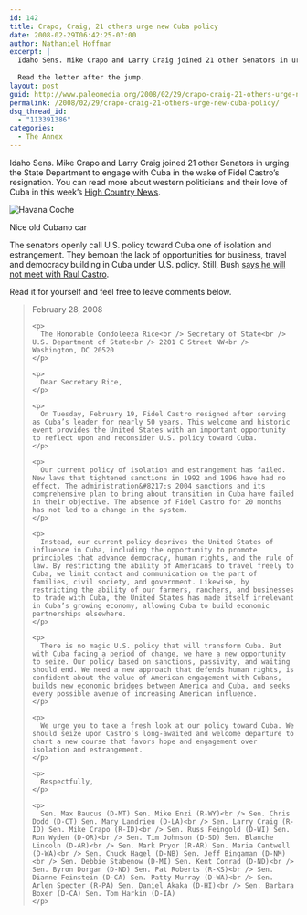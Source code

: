 ```yaml
---
id: 142
title: Crapo, Craig, 21 others urge new Cuba policy
date: 2008-02-29T06:42:25-07:00
author: Nathaniel Hoffman
excerpt: |
  Idaho Sens. Mike Crapo and Larry Craig joined 21 other Senators in urging the State Department to engage with Cuba in the wake of Fidel Castro's resignation. You can read more about western politicians and their love of Cuba in this week's <a href="http://www.hcn.org/servlets/hcn.Article?article_id=17547">High Country News</a>.
  
  Read the letter after the jump.
layout: post
guid: http://www.paleomedia.org/2008/02/29/crapo-craig-21-others-urge-new-cuba-policy/
permalink: /2008/02/29/crapo-craig-21-others-urge-new-cuba-policy/
dsq_thread_id:
  - "113391386"
categories:
  - The Annex
---
```

Idaho Sens. Mike Crapo and Larry Craig joined 21 other Senators in urging the State Department to engage with Cuba in the wake of Fidel Castro&#8217;s resignation. You can read more about western politicians and their love of Cuba in this week&#8217;s [High Country News](http://www.hcn.org/servlets/hcn.Article?article_id=17547).

<div class="captionright">
  <img src="http://www.paleomedia.org/wp-content/uploads/2008/02/coche.JPG" alt="Havana Coche" /></p> 
  
  <p>
    Nice old Cubano car
  </p>
</div>

The senators openly call U.S. policy toward Cuba one of isolation and estrangement. They bemoan the lack of opportunities for business, travel and democracy building in Cuba under U.S. policy. Still, Bush [says he will not meet with Raul Castro](http://voanews.com/english/2008-02-28-voa37.cfm).

Read it for yourself and feel free to leave comments below.

<div>
  <blockquote>
    <p>
      February 28, 2008
    </p>
    
    <p>
      The Honorable Condoleeza Rice<br /> Secretary of State<br /> U.S. Department of State<br /> 2201 C Street NW<br /> Washington, DC 20520
    </p>
    
    <p>
      Dear Secretary Rice,
    </p>
    
    <p>
      On Tuesday, February 19, Fidel Castro resigned after serving as Cuba’s leader for nearly 50 years. This welcome and historic event provides the United States with an important opportunity to reflect upon and reconsider U.S. policy toward Cuba.
    </p>
    
    <p>
      Our current policy of isolation and estrangement has failed. New laws that tightened sanctions in 1992 and 1996 have had no effect. The administration&#8217;s 2004 sanctions and its comprehensive plan to bring about transition in Cuba have failed in their objective. The absence of Fidel Castro for 20 months has not led to a change in the system.
    </p>
    
    <p>
      Instead, our current policy deprives the United States of influence in Cuba, including the opportunity to promote principles that advance democracy, human rights, and the rule of law. By restricting the ability of Americans to travel freely to Cuba, we limit contact and communication on the part of families, civil society, and government. Likewise, by restricting the ability of our farmers, ranchers, and businesses to trade with Cuba, the United States has made itself irrelevant in Cuba’s growing economy, allowing Cuba to build economic partnerships elsewhere.
    </p>
    
    <p>
      There is no magic U.S. policy that will transform Cuba. But with Cuba facing a period of change, we have a new opportunity to seize. Our policy based on sanctions, passivity, and waiting should end. We need a new approach that defends human rights, is confident about the value of American engagement with Cubans, builds new economic bridges between America and Cuba, and seeks every possible avenue of increasing American influence.
    </p>
    
    <p>
      We urge you to take a fresh look at our policy toward Cuba. We should seize upon Castro’s long-awaited and welcome departure to chart a new course that favors hope and engagement over isolation and estrangement.
    </p>
    
    <p>
      Respectfully,
    </p>
    
    <p>
      Sen. Max Baucus (D-MT) Sen. Mike Enzi (R-WY)<br /> Sen. Chris Dodd (D-CT) Sen. Mary Landrieu (D-LA)<br /> Sen. Larry Craig (R-ID) Sen. Mike Crapo (R-ID)<br /> Sen. Russ Feingold (D-WI) Sen. Ron Wyden (D-OR)<br /> Sen. Tim Johnson (D-SD) Sen. Blanche Lincoln (D-AR)<br /> Sen. Mark Pryor (R-AR) Sen. Maria Cantwell (D-WA)<br /> Sen. Chuck Hagel (D-NB) Sen. Jeff Bingaman (D-NM)<br /> Sen. Debbie Stabenow (D-MI) Sen. Kent Conrad (D-ND)<br /> Sen. Byron Dorgan (D-ND) Sen. Pat Roberts (R-KS)<br /> Sen. Dianne Feinstein (D-CA) Sen. Patty Murray (D-WA)<br /> Sen. Arlen Specter (R-PA) Sen. Daniel Akaka (D-HI)<br /> Sen. Barbara Boxer (D-CA) Sen. Tom Harkin (D-IA)
    </p>
  </blockquote>
</div>